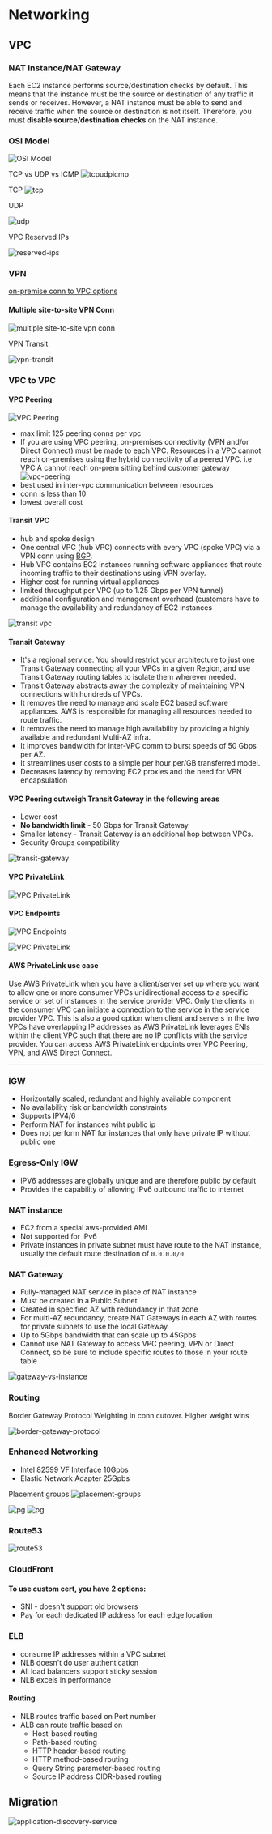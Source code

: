 # Networking

## VPC

### NAT Instance/NAT Gateway

Each EC2 instance performs source/destination checks by default. This means that the instance must be the source or destination of any traffic it sends or receives. However, a NAT instance must be able to send and receive traffic when the source or destination is not itself. Therefore, you must **disable source/destination checks** on the NAT instance.

### OSI Model

![OSI Model](osi.png)

TCP vs UDP vs ICMP
![tcpudpicmp](tcp-udp-icmp.png)

TCP
![tcp](tcp-example.png)

UDP

![udp](udp-example.png)

VPC Reserved IPs

![reserved-ips](vpc-reserved-ips.png)

### VPN

[on-premise conn to VPC options](https://docs.aws.amazon.com/whitepapers/latest/aws-vpc-connectivity-options/network-to-amazon-vpc-connectivity-options.html)

#### Multiple site-to-site VPN Conn

![multiple site-to-site vpn conn](multi-site-2-site-vpn-conns.png)


VPN Transit

![vpn-transit](vpn_transit.png)

### VPC to VPC

#### VPC Peering
![VPC Peering](vpc-peering.png)

- max limit 125 peering conns per vpc
- If you are using VPC peering, on-premises connectivity (VPN and/or Direct Connect) must be made to each VPC. Resources in a VPC cannot reach on-premises using the hybrid connectivity of a peered VPC. i.e VPC A cannot reach on-prem sitting behind customer gateway
![vpc-peering](vpc-peering-1.png)
- best used in inter-vpc communication between resources
- conn is less than 10
- lowest overall cost

#### Transit VPC

- hub and spoke design
- One central VPC (hub VPC) connects with every VPC (spoke VPC) via a VPN conn using [BGP](https://www.cloudflare.com/en-gb/learning/security/glossary/what-is-bgp/).
- Hub VPC contains EC2 instances running software appliances that route incoming traffic to their destinations using VPN overlay.
- Higher cost for running virtual appliances
- limited throughput per VPC (up to 1.25 Gbps per VPN tunnel)
- additional configuration and management overhead (customers have to manage the availability and redundancy of EC2 instances

![transit vpc](transit-vpc.png)

#### Transit Gateway

- It's a regional service. You should restrict your architecture to just one Transit Gateway connecting all your VPCs in a given Region, and use Transit Gateway routing tables to isolate them wherever needed.
- Transit Gateway abstracts away the complexity of maintaining VPN connections with hundreds of VPCs.
- It removes the need to manage and scale EC2 based software appliances. AWS is responsible for managing all resources needed to route traffic.
- It removes the need to manage high availability by providing a highly available and redundant Multi-AZ infra.
- It improves bandwidth for inter-VPC comm to burst speeds of 50 Gbps per AZ.
- It streamlines user costs to a simple per hour per/GB transferred model.
- Decreases latency by removing EC2 proxies and the need for VPN encapsulation

#### VPC Peering outweigh Transit Gateway in the following areas

- Lower cost
- **No bandwidth limit** - 50 Gbps for Transit Gateway
- Smaller latency - Transit Gateway is an additional hop between VPCs.
- Security Groups compatibility

![transit-gateway](transit-gateway.png)

#### VPC PrivateLink
![VPC PrivateLink](vpc-privatelink.png)

#### VPC Endpoints
![VPC Endpoints](vpc-endpoints.png)

![VPC PrivateLink](vpc-privatelink-1.png)

#### AWS PrivateLink use case

Use AWS PrivateLink when you have a client/server set up where you want to allow one or more consumer VPCs unidirectional access to a specific service or set of instances in the service provider VPC. Only the clients in the consumer VPC can initiate a connection to the service in the service provider VPC. This is also a good option when client and servers in the two VPCs have overlapping IP addresses as AWS PrivateLink leverages ENIs within the client VPC such that there are no IP conflicts with the service provider. You can access AWS PrivateLink endpoints over VPC Peering, VPN, and AWS Direct Connect.


---

### IGW

- Horizontally scaled, redundant and highly available component
- No availability risk or bandwidth constraints
- Supports IPV4/6
- Perform NAT for instances wiht public ip
- Does not perform NAT for instances that only have private IP without public one

### Egress-Only IGW

- IPV6 addresses are globally unique and are therefore public by default
- Provides the capability of allowing IPv6 outbound traffic to internet

### NAT instance

- EC2 from a special aws-provided AMI
- Not supported for IPv6
- Private instances in private subnet must have route to the NAT instance, usually the default route destination of `0.0.0.0/0`

### NAT Gateway

- Fully-managed NAT service in place of NAT instance
- Must be created in a Public Subnet
- Created in specified AZ with redundancy in that zone
- For multi-AZ redundancy, create NAT Gateways in each AZ with routes for private subnets to use the local Gateway
- Up to 5Gbps bandwidth that can scale up to 45Gpbs
- Cannot use NAT Gateway to access VPC peering, VPN or Direct Connect, so be sure to include specific routes to those in your route table

![gateway-vs-instance](nat-instance-vs-gateway.png)

### Routing 

Border Gateway Protocol Weighting in conn cutover. Higher weight wins

![border-gateway-protocol](border-gateway-protocol.png)

### Enhanced Networking

- Intel 82599 VF Interface 10Gpbs
- Elastic Network Adapter 25Gpbs

Placement groups
![placement-groups](./placement-groups.png)

![pg](./placement-groups-2.png)
![pg](./placement-groups-3.png)

### Route53

![route53](route53.png)

### CloudFront

#### To use custom cert, you have 2 options:

- SNI - doesn't support old browsers
- Pay for each dedicated IP address for each edge location

### ELB

- consume IP addresses within a VPC subnet
- NLB doesn't do user authentication
- All load balancers support sticky session
- NLB excels in performance

#### Routing

- NLB routes traffic based on Port number
- ALB can route traffic based on 
    - Host-based routing
    - Path-based routing
    - HTTP header-based routing
    - HTTP method-based routing
    - Query String parameter-based routing
    - Source IP address CIDR-based routing
 ## Migration

 ![application-discovery-service](AWS-APPLICATION-DISCOVERY-SERVICE.png)